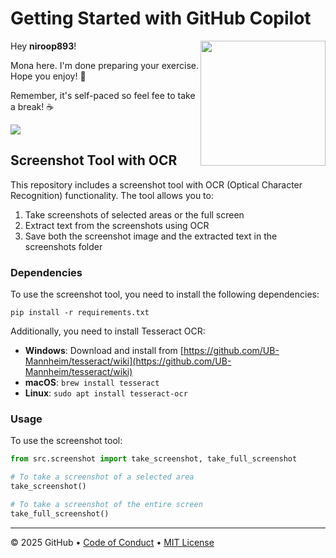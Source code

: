 # Getting Started with GitHub Copilot

<img src="https://octodex.github.com/images/Professortocat_v2.png" align="right" height="200px" />

Hey **niroop893**!

Mona here. I'm done preparing your exercise. Hope you enjoy! 💚

Remember, it's self-paced so feel fee to take a break! ☕️

[![](https://img.shields.io/badge/Go%20to%20Exercise-%E2%86%92-1f883d?style=for-the-badge&logo=github&labelColor=197935)](https://github.com/niroop893/skills-getting-started-with-github-copilot/issues/1)

## Screenshot Tool with OCR

This repository includes a screenshot tool with OCR (Optical Character Recognition) functionality. The tool allows you to:

1. Take screenshots of selected areas or the full screen
2. Extract text from the screenshots using OCR
3. Save both the screenshot image and the extracted text in the screenshots folder

### Dependencies

To use the screenshot tool, you need to install the following dependencies:

```
pip install -r requirements.txt
```

Additionally, you need to install Tesseract OCR:

- **Windows**: Download and install from [https://github.com/UB-Mannheim/tesseract/wiki](https://github.com/UB-Mannheim/tesseract/wiki)
- **macOS**: `brew install tesseract`
- **Linux**: `sudo apt install tesseract-ocr`

### Usage

To use the screenshot tool:

```python
from src.screenshot import take_screenshot, take_full_screenshot

# To take a screenshot of a selected area
take_screenshot()

# To take a screenshot of the entire screen
take_full_screenshot()
```

---

&copy; 2025 GitHub &bull; [Code of Conduct](https://www.contributor-covenant.org/version/2/1/code_of_conduct/code_of_conduct.md) &bull; [MIT License](https://gh.io/mit)